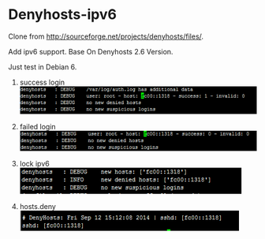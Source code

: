 Denyhosts-ipv6
==============

Clone from http://sourceforge.net/projects/denyhosts/files/. 

Add ipv6 support. Base On Denyhosts 2.6 Version.


Just test in Debian 6.

1. success login
![Alt text](./1410505725606.png)

2. failed login
![Alt text](./1410505777050.png)

3. lock ipv6 
![Alt text](./1410505819312.png)

4. hosts.deny
    ![Alt text](./1410505900993.png)
